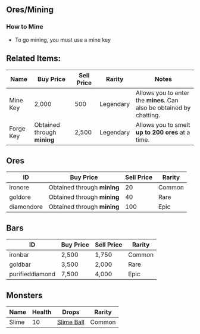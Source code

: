 ## Ores/Mining

### How to Mine

- To go mining, you must use a mine key

## Related Items:

| Name      | Buy Price                   | Sell Price | Rarity    | Notes                                                                |
| --------- | --------------------------- | ---------- | --------- | -------------------------------------------------------------------- |
| Mine Key  | 2,000                       | 500        | Legendary | Allows you to enter the **mines**. Can also be obtained by chatting. |
| Forge Key | Obtained through **mining** | 2,500      | Legendary | Allows you to smelt **up to 200 ores** at a time.                    |

## Ores

| ID         | Buy Price                   | Sell Price | Rarity |
| ---------- | --------------------------- | ---------- | ------ |
| ironore    | Obtained through **mining** | 20         | Common |
| goldore    | Obtained through **mining** | 40         | Rare   |
| diamondore | Obtained through **mining** | 100        | Epic   |

## Bars

| ID              | Buy Price | Sell Price | Rarity |
| --------------- | --------- | ---------- | ------ |
| ironbar         | 2,500     | 1,750      | Common |
| goldbar         | 3,500     | 2,000      | Rare   |
| purifieddiamond | 7,500     | 4,000      | Epic   |

## Monsters

| Name  | Health | Drops           | Rarity |
| ----- | ------ | --------------- | ------ |
| Slime | 10     | [Slime Ball](#) | Common |
